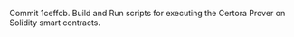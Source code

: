 Commit 1ceffcb.                    Build and Run scripts for executing the Certora Prover on Solidity smart contracts.